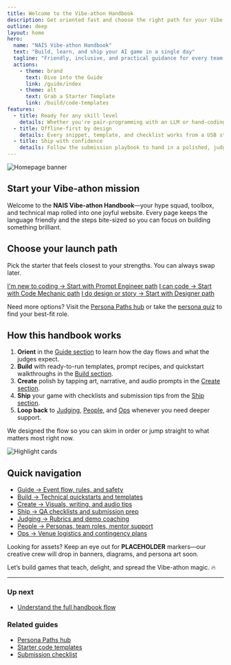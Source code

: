 ```yaml
---
title: Welcome to the Vibe-athon Handbook
description: Get oriented fast and choose the right path for your Vibe-athon team.
outline: deep
layout: home
hero:
  name: "NAIS Vibe-athon Handbook"
  text: "Build, learn, and ship your AI game in a single day"
  tagline: "Friendly, inclusive, and practical guidance for every team persona."
  actions:
    - theme: brand
      text: Dive into the Guide
      link: /guide/index
    - theme: alt
      text: Grab a Starter Template
      link: /build/code-templates
features:
  - title: Ready for any skill level
    details: Whether you're pair-programming with an LLM or hand-coding every pixel, we keep the ramp short and the vibes high.
  - title: Offline-first by design
    details: Every snippet, template, and checklist works from a USB stick—perfect for spotty Wi-Fi days.
  - title: Ship with confidence
    details: Follow the submission playbook to hand in a polished, judge-ready game without breaking a sweat.
---
```


![Homepage banner](/homepage-banner.png)

## Start your Vibe-athon mission

Welcome to the **NAIS Vibe-athon Handbook**—your hype squad, toolbox, and technical map rolled into one joyful website. Every page keeps the language friendly and the steps bite-sized so you can focus on building something brilliant.

## Choose your launch path

Pick the starter that feels closest to your strengths. You can always swap later.

<div class="starter-buttons">
  <a class="vp-button" href="/people/paths/prompt-engineer">I'm new to coding → Start with Prompt Engineer path</a>
  <a class="vp-button" href="/people/paths/code-mechanic">I can code → Start with Code Mechanic path</a>
  <a class="vp-button" href="/people/paths/designer-dreamer">I do design or story → Start with Designer path</a>
</div>

Need more options? Visit the [Persona Paths hub](/people/persona-paths) or take the [persona quiz](/people/persona-quiz) to find your best-fit role.

## How this handbook works

1. **Orient** in the [Guide section](/guide/index) to learn how the day flows and what the judges expect.
2. **Build** with ready-to-run templates, prompt recipes, and quickstart walkthroughs in the [Build section](/build/index).
3. **Create** polish by tapping art, narrative, and audio prompts in the [Create section](/create/index).
4. **Ship** your game with checklists and submission tips from the [Ship section](/ship/index).
5. **Loop back** to [Judging](/judging/index), [People](/people/index), and [Ops](/ops/index) whenever you need deeper support.

We designed the flow so you can skim in order or jump straight to what matters most right now.

![Highlight cards](/highlight-cards.png)

## Quick navigation

- [Guide → Event flow, rules, and safety](/guide/index)
- [Build → Technical quickstarts and templates](/build/index)
- [Create → Visuals, writing, and audio tips](/create/index)
- [Ship → QA checklists and submission prep](/ship/index)
- [Judging → Rubrics and demo coaching](/judging/index)
- [People → Personas, team roles, mentor support](/people/index)
- [Ops → Venue logistics and contingency plans](/ops/index)

Looking for assets? Keep an eye out for **PLACEHOLDER** markers—our creative crew will drop in banners, diagrams, and persona art soon.

Let’s build games that teach, delight, and spread the Vibe-athon magic. 🔥

---

### Up next

- [Understand the full handbook flow](/guide/flow)

### Related guides

- [Persona Paths hub](/people/persona-paths)
- [Starter code templates](/build/code-templates)
- [Submission checklist](/ship/qa-checklist)
